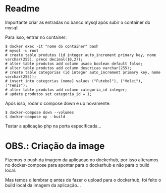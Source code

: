 # Readme

Importante criar as entradas no banco mysql após subir o container do mysql.

Para isso, entrar no container:
```
$ docker exec -it "nome do container" bash
# mysql -u root
# create table produtos (id integer auto_increment primary key, nome varchar(255), preco decimal(10,2));
# alter table produtos add column usado boolean default false;
# alter table produtos add column descricao varchar(255);
# create table categorias (id integer auto_increment primary key, nome varchar(255));
# insert into categorias (nome) values ("Futebol"), ("Volei"), ("Tenis");
# alter table produtos add column categoria_id integer;
# update produtos set categoria_id = 1;

```

Após isso, rodar o compose down e up novamente:
```
$ docker-compose down --volumes
$ docker-compose up --build

```

Testar a aplicação php na porta especificada...

# OBS.: Criação da image

Fizemos o push da imagem da aplicacao no dockerhub, por isso alteramos no docker-compose para apontar para o dockerhub e não para o build local.

Mas temos q lembrar q antes de fazer o upload para o dockerhub, foi feito o build local da imagem da aplicação...

